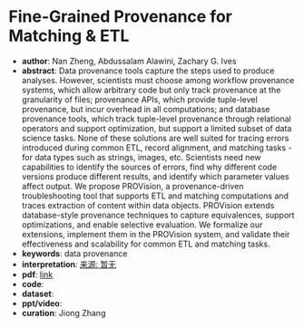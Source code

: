 # Fine-Grained Provenance for Matching & ETL
* **author**: Nan Zheng, Abdussalam Alawini, Zachary G. Ives
* **abstract**: Data provenance tools capture the steps used to produce analyses. However, scientists must choose among workflow provenance systems, which allow arbitrary code but only track provenance at the granularity of files; provenance APIs, which provide tuple-level provenance, but incur overhead in all computations; and database provenance tools, which track tuple-level provenance through relational operators and support optimization, but support a limited subset of data science tasks. None of these solutions are well suited for tracing errors introduced during common ETL, record alignment, and matching tasks - for data types such as strings, images, etc. Scientists need new capabilities to identify the sources of errors, find why different code versions produce different results, and identify which parameter values affect output. We propose PROVision, a provenance-driven troubleshooting tool that supports ETL and matching computations and traces extraction of content within data objects. PROVision extends database-style provenance techniques to capture equivalences, support optimizations, and enable selective evaluation. We formalize our extensions, implement them in the PROVision system, and validate their effectiveness and scalability for common ETL and matching tasks.
* **keywords**: data provenance
* **interpretation**: [来源: 暂无]()
* **pdf**: [link](https://ieeexplore.ieee.org/document/8731460/)
* **code**: 
* **dataset**:
* **ppt/video**:
* **curation**: Jiong Zhang 